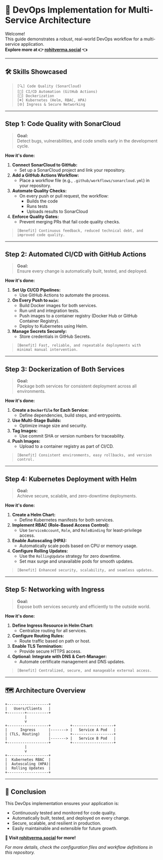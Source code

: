# 🚀 DevOps Implementation for Multi-Service Architecture

Welcome!  
This guide demonstrates a robust, real-world DevOps workflow for a multi-service application.  
**Explore more at 👉 [rohitverma.social](https://rohitverma.social) 👈**

---

## 🛠️ Skills Showcased

> ```
> [🔍] Code Quality (SonarCloud)
> [🔄] CI/CD Automation (GitHub Actions)
> [🐳] Dockerization
> [☸️] Kubernetes (Helm, RBAC, HPA)
> [🌐] Ingress & Secure Networking
> ```

---

## Step 1: Code Quality with SonarCloud

> **Goal:**  
> Detect bugs, vulnerabilities, and code smells early in the development cycle.

**How it's done:**
1. **Connect SonarCloud to GitHub:**  
   - Set up a SonarCloud project and link your repository.
2. **Add a GitHub Actions Workflow:**  
   - Place a workflow file (e.g., `.github/workflows/sonarcloud.yml`) in your repository.
3. **Automate Quality Checks:**  
   - On every push or pull request, the workflow:
     - Builds the code
     - Runs tests
     - Uploads results to SonarCloud
4. **Enforce Quality Gates:**  
   - Prevent merging PRs that fail code quality checks.

> ```
> [Benefit] Continuous feedback, reduced technical debt, and improved code quality.
> ```

---

## Step 2: Automated CI/CD with GitHub Actions

> **Goal:**  
> Ensure every change is automatically built, tested, and deployed.

**How it's done:**
1. **Set Up CI/CD Pipelines:**  
   - Use GitHub Actions to automate the process.
2. **On Every Push to `main`:**
   - Build Docker images for both services.
   - Run unit and integration tests.
   - Push images to a container registry (Docker Hub or GitHub Container Registry).
   - Deploy to Kubernetes using Helm.
3. **Manage Secrets Securely:**  
   - Store credentials in GitHub Secrets.

> ```
> [Benefit] Fast, reliable, and repeatable deployments with minimal manual intervention.
> ```

---

## Step 3: Dockerization of Both Services

> **Goal:**  
> Package both services for consistent deployment across all environments.

**How it's done:**
1. **Create a `Dockerfile` for Each Service:**  
   - Define dependencies, build steps, and entrypoints.
2. **Use Multi-Stage Builds:**  
   - Optimize image size and security.
3. **Tag Images:**  
   - Use commit SHA or version numbers for traceability.
4. **Push Images:**  
   - Upload to a container registry as part of CI/CD.

> ```
> [Benefit] Consistent environments, easy rollbacks, and version control.
> ```

---

## Step 4: Kubernetes Deployment with Helm

> **Goal:**  
> Achieve secure, scalable, and zero-downtime deployments.

**How it's done:**
1. **Create a Helm Chart:**  
   - Define Kubernetes manifests for both services.
2. **Implement RBAC (Role-Based Access Control):**  
   - Use `ServiceAccount`, `Role`, and `RoleBinding` for least-privilege access.
3. **Enable Autoscaling (HPA):**  
   - Automatically scale pods based on CPU or memory usage.
4. **Configure Rolling Updates:**  
   - Use the `RollingUpdate` strategy for zero downtime.
   - Set max surge and unavailable pods for smooth updates.

> ```
> [Benefit] Enhanced security, scalability, and seamless updates.
> ```

---

## Step 5: Networking with Ingress

> **Goal:**  
> Expose both services securely and efficiently to the outside world.

**How it's done:**
1. **Define Ingress Resource in Helm Chart:**  
   - Centralize routing for all services.
2. **Configure Routing Rules:**  
   - Route traffic based on path or host.
3. **Enable TLS Termination:**  
   - Provide secure HTTPS access.
4. **Optional: Integrate with DNS & Cert-Manager:**  
   - Automate certificate management and DNS updates.

> ```
> [Benefit] Centralized, secure, and manageable external access.
> ```

---

## 🗺️ Architecture Overview

```
+-------------------+
|   Users/Clients   |
+--------+----------+
         |
         v
+-------------------+         +-------------------+
|      Ingress      |-------> |   Service A Pod   |
| (TLS, Routing)    |         +-------------------+
|                   |-------> |   Service B Pod   |
+-------------------+         +-------------------+
         |
         v
+-------------------+
|  Kubernetes RBAC  |
|  Autoscaling (HPA)|
|  Rolling Updates  |
+-------------------+
```

---

## 🌟 Conclusion

This DevOps implementation ensures your application is:
- Continuously tested and monitored for code quality.
- Automatically built, tested, and deployed on every change.
- Secure, scalable, and resilient in production.
- Easily maintainable and extensible for future growth.

**🔗 Visit [rohitverma.social](https://rohitverma.social) for more!**

_For more details, check the configuration files and workflow definitions in this repository._

